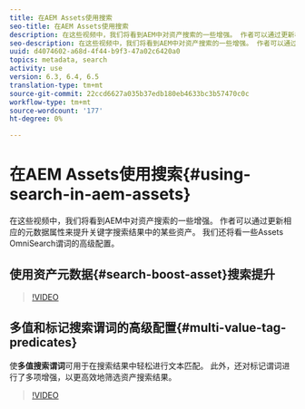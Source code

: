 ```yaml
---
title: 在AEM Assets使用搜索
seo-title: 在AEM Assets使用搜索
description: 在这些视频中，我们将看到AEM中对资产搜索的一些增强。 作者可以通过更新相应的元数据属性来提升关键字搜索结果中的某些资产。 我们还将看一些Assets OmniSearch谓词的高级配置。
seo-description: 在这些视频中，我们将看到AEM中对资产搜索的一些增强。 作者可以通过更新相应的元数据属性来提升关键字搜索结果中的某些资产。 我们还将看一些Assets OmniSearch谓词的高级配置。
uuid: d4074602-a68d-4f44-b9f3-47a02c6420a0
topics: metadata, search
activity: use
version: 6.3, 6.4, 6.5
translation-type: tm+mt
source-git-commit: 22ccd6627a035b37edb180eb4633bc3b57470c0c
workflow-type: tm+mt
source-wordcount: '177'
ht-degree: 0%

---
```



# 在AEM Assets使用搜索{#using-search-in-aem-assets}

在这些视频中，我们将看到AEM中对资产搜索的一些增强。 作者可以通过更新相应的元数据属性来提升关键字搜索结果中的某些资产。 我们还将看一些Assets OmniSearch谓词的高级配置。

## 使用资产元数据{#search-boost-asset}搜索提升

>[!VIDEO](https://video.tv.adobe.com/v/16766/?quality=9&learn=on)

## 多值和标记搜索谓词的高级配置{#multi-value-tag-predicates}

使&#x200B;**多值搜索谓词**&#x200B;可用于在搜索结果中轻松进行文本匹配。 此外，还对标记谓词进行了多项增强，以更高效地筛选资产搜索结果。

>[!VIDEO](https://video.tv.adobe.com/v/16457/?quality=9&learn=on)
